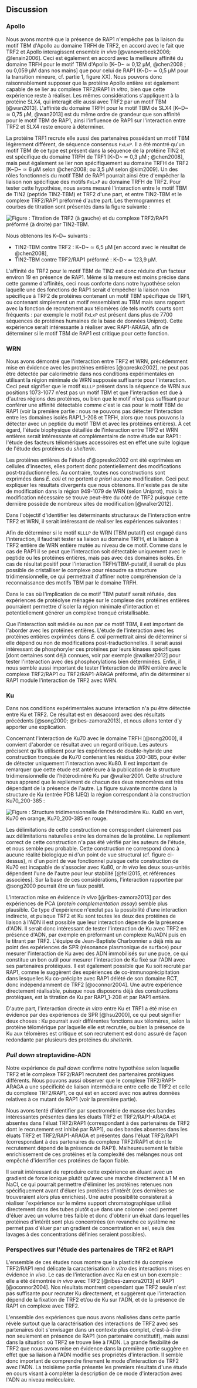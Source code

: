 ## Discussion

### Apollo

Nous avons montré que la présence de RAP1 n'empêche pas la liaison du motif TBM
d'Apollo au domaine TRFH de TRF2, en accord avec le fait que TRF2 et Apollo
interagissent ensemble *in vivo* [@vanoverbeek2006; @lenain2006]. Ceci est
également en accord avec la meilleure affinité du domaine TRFH pour le motif TBM
d'Apollo [K~D~ ≃ 0,12 μM, @chen2008 ; ou 0,059 μM dans nos mains] que pour celui
de RAP1 (K~D~ ≃ 0,5 μM pour la transition mineure, cf. partie 1, figure XX).
Nous pouvons donc raisonnablement supposer que la protéine Apollo entière est
également capable de se lier au complexe TRF2/RAP1 *in vitro*, bien que cette
expérience reste à réaliser. Les mêmes considérations s'appliquent à la protéine
SLX4, qui interagit elle aussi avec TRF2 par un motif TBM [@wan2013].
L'affinité du domaine TRFH pour le motif TBM de SLX4 [K~D~ ≃ 0,75 μM, @wan2013]
est du même ordre de grandeur que son affinité pour le motif TBM de RAP1, ainsi
l'influence de RAP1 sur l'interaction entre TRF2 et SLX4 reste encore
à déterminer.

La protéine TRF1 recrute elle aussi des partenaires possédant un motif TBM
légèrement différent, de séquence consensus `FxLxP`. Il a été montré qu'un motif
TBM de ce type est présent dans la séquence de la protéine TIN2 et est
spécifique du domaine TRFH de TRF1 [K~D~ ≃ 0,3 μM ; @chen2008], mais peut
également se lier non spécifiquement au domaine TRFH de TRF2
[K~D~ ≃ 6 μM selon @chen2008; ou 3,5 μM selon @kim2009]. Un des rôles
fonctionnels du motif TBM de RAP1 pourrait ainsi être d'empêcher la liaison non
spécifique des motifs `FxLxP` au domaine TRFH de TRF2. Pour tester cette
hypothèse, nous avons mesuré l'interaction entre le motif TBM de TIN2 (peptide
TIN2-TBM) et TRF2 d'une part, et entre TIN2-TBM et le complexe TRF2/RAP1
préformé d'autre part. Les thermogrammes et courbes de titration sont présentés
dans la figure suivante :

![Figure : Titration de TRF2 (à gauche) et du complexe TRF2/RAP1 préformé (à droite) par TIN2-TBM.](partie-2/figures/itc-tin2-t2r1.png)

Nous obtenons les K~D~ suivants :

- TIN2-TBM contre TRF2 : K~D~ ≃ 6,5 μM
  [en accord avec le résultat de @chen2008],
- TIN2-TBM contre TRF2/RAP1 préformé : K~D~ ≃ 123,9 μM.

L'affinité de TRF2 pour le motif TBM de TIN2 est donc réduite d'un facteur
environ 19 en présence de RAP1. Même si la mesure est moins précise dans cette
gamme d'affinités, ceci nous conforte dans notre hypothèse selon laquelle une
des fonctions de RAP1 serait d'empêcher la liaison non spécifique à TRF2 de
protéines contenant un motif TBM spécifique de TRF1, ou contenant simplement un
motif ressemblant au TBM mais sans rapport avec la fonction de recrutement aux
télomères (de tels motifs courts sont fréquents : par exemple le motif `FxLxP`
est présent dans plus de 7700 séquences de protéines humaines de la base de
données Uniprot). Cette expérience serait intéressante à réaliser avec
RAP1-ARAGA, afin de déterminer si le motif TBM de RAP1 est critique pour
cette fonction.


### WRN

Nous avons démontré que l'interaction entre TRF2 et WRN, précédemment mise en
évidence avec les protéines entières [@opresko2002], ne peut pas être détectée
par calorimétrie dans nos conditions expérimentales en utilisant la région
minimale de WRN supposée suffisante pour l'interaction. Ceci peut signifier que
le motif `KLLLP` présent dans la séquence de WRN aux positions 1073-1077 n'est
pas un motif TBM et que l'interaction est due à d'autres régions des protéines,
ou bien que le motif n'est pas suffisant pour conférer une affinité détectable
comme c'est le cas pour le motif TBM de RAP1 (voir la première partie : nous ne
pouvons pas détecter l'interaction entre les domaines isolés RAP1_1-208 et TRFH,
alors que nous pouvons la détecter avec un peptide du motif TBM et avec les
protéines entières). À cet égard, l'étude biophysique détaillée de l'interaction
entre TRF2 et WRN entières serait intéressante et complémentaire de notre étude
sur RAP1 : l'étude des facteurs télomériques accessoires est en effet une suite
logique de l'étude des protéines du *shelterin*.

Les protéines entières de l'étude d'@opresko2002 ont été exprimées en cellules
d'insectes, elles portent donc potentiellement des modifications
post-traductionnelles. Au contraire, toutes nos constructions sont exprimées
dans *E. coli* et ne portent *a priori* aucune modification. Ceci peut expliquer
les résultats divergents que nous obtenons. Il n'existe pas de site de
modification dans la région 949-1079 de WRN (selon Uniprot), mais la
modification nécessaire se trouve peut-être du côté de TRF2 puisque cette
dernière possède de nombreux sites de modification [@walker2012].

Dans l'objectif d'identifier les déterminants structuraux de l'interaction entre
TRF2 et WRN, il serait intéressant de réaliser les expériences suivantes :

Afin de déterminer si le motif `KLLLP` de WRN (TBM putatif) est engagé dans
l'interaction, il faudrait tester sa liaison au domaine TRFH, et la liaison
à TRF2 entière de WRN entière mutée au niveau de ce motif. Comme dans le cas de
RAP1 il se peut que l'interaction soit détectable uniquement avec le peptide ou
les protéines entières, mais pas avec des domaines isolés. En cas de résultat
positif pour l'interaction TRFH/TBM-putatif, il serait de plus possible de
cristalliser le complexe pour résoudre sa structure tridimensionnelle, ce qui
permettrait d'affiner notre compréhension de la reconnaissance des motifs TBM
par le domaine TRFH.

Dans le cas où l'implication de ce motif TBM putatif serait réfutée, des
expériences de protéolyse ménagée sur le complexe des protéines entières
pourraient permettre d'isoler la région minimale d'interaction et
potentiellement générer un complexe tronqué cristallisable.

Que l'interaction soit médiée ou non par ce motif TBM, il est important de
l'aborder avec les protéines entières. L'étude de l'interaction avec les
protéines entières exprimées dans *E. coli* permettrait ainsi de déterminer si
elle dépend ou non de modifications post-traductionnelles. Il serait aussi
intéressant de phosphoryler ces protéines par leurs kinases spécifiques
[dont certaines sont déjà connues, voir par exemple @walker2012] pour tester
l'interaction avec des phosphorylations bien déterminées. Enfin, il nous semble
aussi important de tester l'interaction de WRN entière avec le complexe
TRF2/RAP1 ou TRF2/RAP1-ARAGA préformé, afin de déterminer si RAP1 module
l'interaction de TRF2 avec WRN.


### Ku

Dans nos conditions expérimentales aucune interaction n'a pu être détectée entre
Ku et TRF2. Ce résultat est en désaccord avec des résultats précédents
[@song2000; @ribes-zamora2013], et nous allons tenter d'y apporter
une explication.

Concernant l'interaction de Ku70 avec le domaine TRFH [@song2000], il convient
d'aborder ce résultat avec un regard critique. Les auteurs précisent qu'ils
utilisent pour les expériences de double-hybride une construction tronquée de
Ku70 contenant les résidus 200-385, pour éviter de détecter uniquement
l'interaction avec Ku80. Il est important de remarquer que cette étude est
antérieure à la publication de la structure tridimensionnelle de l'hétérodimère
Ku par @walker2001. Cette structure nous apprend que le repliement de chacun des
deux monomères est très dépendant de la présence de l'autre. La figure suivante
montre dans la structure de Ku (entrée PDB 1JEQ) la région correspondant à la
construction Ku70_200-385 :

![Figure : Structure tridimensionnelle de l'hétérodimère Ku. Ku80 en vert, Ku70 en orange, Ku70_200-385 en rouge.](partie-2/figures/ku70-song2000-construct.png)

Les délimitations de cette construction ne correspondent clairement pas aux
délimitations naturelles entre les domaines de la protéine. Le repliement
correct de cette construction n'a pas été vérifié par les auteurs de l'étude, et
nous semble peu probable. Cette construction ne correspond donc à aucune réalité
biologique ni d'un point de vue structural (cf. figure ci-dessus), ni d'un point
de vue fonctionnel puisque cette construction de Ku70 est incapable de
s'associer avec Ku80, or *in vivo* les deux sous-unités dépendent l'une de
l'autre pour leur stabilité [@fell2015, et références associées]. Sur la base de
ces considérations, l'interaction rapportée par @song2000 pourrait être un
faux positif.

L'interaction mise en évidence *in vivo* [@ribes-zamora2013] par des expériences
de PCA (*protein complementation assay*) semble plus plausible. Ce type
d'expérience n'exclut pas la possibilité d'une interaction indirecte, et puisque
TRF2 et Ku sont toutes les deux des protéines de liaison à l'ADN il est possible
que leur interaction dépende de la présence d'ADN. Il serait donc intéressant de
tester l'interaction de Ku avec TRF2 en présence d'ADN, par exemple en
préformant un complexe Ku/ADN puis en le titrant par TRF2. L'équipe de
Jean-Baptiste Charbonnier a déjà mis au point des expériences de SPR (résonance
plasmonique de surface) pour mesurer l'interaction de Ku avec des ADN
immobilisés sur une puce, ce qui constitue un bon outil pour mesurer
l'interaction de Ku fixé sur l'ADN avec ses partenaires protéiques. Il est
également possible que Ku soit recruté par RAP1, comme le suggèrent des
expériences de co-immunoprécipitation dans lesquelles Ku co-précipite avec RAP1
délété de son domaine RCT, donc indépendamment de TRF2 [@oconnor2004]. Une autre
expérience directement réalisable, puisque nous disposons déjà des constructions
protéiques, est la titration de Ku par RAP1_1-208 et par RAP1 entière.

D'autre part, l'interaction directe *in vitro* entre Ku et TRF1 a été mise en
évidence par des expériences de SPR [@hsu2000], ce qui peut signifier deux
choses : Ku pourrait avoir différentes fonctions aux télomères, selon la
protéine télomérique par laquelle elle est recrutée, ou bien la présence de Ku
aux télomères est critique et son recrutement est donc assuré de façon
redondante par plusieurs des protéines du *shelterin*.


### *Pull down* streptavidine-ADN

Notre expérience de *pull down* confirme notre hypothèse selon laquelle TRF2 et
le complexe TRF2/RAP1 recrutent des partenaires protéiques différents.
Nous pouvons aussi observer que le complexe TRF2/RAP1-ARAGA a une spécificité de
liaison intermédiaire entre celle de TRF2 et celle du complexe TRF2/RAP1, ce qui
est en accord avec nos autres données relatives à ce mutant de RAP1 (voir la
première partie).

Nous avons tenté d'identifier par spectrométrie de masse des bandes
intéressantes présentes dans les éluats TRF2 et TRF2/RAP1-ARAGA et absentes dans
l'éluat TRF2/RAP1 (correspondant à des partenaires de TRF2 dont le recrutement
est inhibé par RAP1), ou des bandes absentes dans les éluats TRF2 et
TRF2/RAP1-ARAGA et présentes dans l'éluat TRF2/RAP1 (correspondant à des
partenaires du complexe TRF2/RAP1 et dont le recrutement dépend de la présence
de RAP1). Malheureusement le faible enrichissement de ces protéines et la
complexité des mélanges nous ont empêché d'identifier ces protéines de
façon fiable.

Il serait intéressant de reproduire cette expérience en éluant avec un gradient
de force ionique plutôt qu'avec une marche directement à 1 M en NaCl, ce qui
pourrait permettre d'éliminer les protéines retenues non spécifiquement avant
d'éluer les protéines d'intérêt (ces dernières se trouveraient alors plus
enrichies). Une autre possibilité consisterait à réaliser l'expérience sur le
même support chromatographique utilisé directement dans des tubes plutôt que
dans une colonne : ceci permet d'éluer avec un volume très faible et donc
d'obtenir un éluat dans lequel les protéines d'intérêt sont plus concentrées (en
revanche ce système ne permet pas d'éluer par un gradient de concentration en
sel, seuls des lavages à des concentrations définies seraient possibles).


### Perspectives sur l'étude des partenaires de TRF2 et RAP1

L'ensemble de ces études nous montre que la plasticité du complexe TRF2/RAP1
rend délicate la caractérisation *in vitro* des interactions mises en évidence
*in vivo*. Le cas de l'interaction avec Ku en est un bon exemple : elle a été
démontrée *in vivo* avec TRF2 [@ribes-zamora2013] et RAP1 [@oconnor2004].
Nos résultats montrent cependant que TRF2 seule n'est pas suffisante pour
recruter Ku directement, et suggèrent que l'interaction dépend de la fixation de
TRF2 et/ou de Ku sur l'ADN, et de la présence de RAP1 en complexe avec TRF2.

L'ensemble des expériences que nous avons réalisées dans cette partie révèle
surtout que la caractérisation des interactions de TRF2 avec ses partenaires
doit s'envisager dans un contexte plus complet, c'est-à-dire non seulement en
présence de RAP1 (son partenaire constitutif), mais aussi dans la situation où
TRF2 se trouve liée à l'ADN. La grande flexibilité de TRF2 que nous avons mise
en évidence dans la première partie suggère en effet que sa liaison à l'ADN
modifie ses propriétés d'interaction. Il semble donc important de comprendre
finement le mode d'interaction de TRF2 avec l'ADN. La troisième partie présente
les premiers résultats d'une étude en cours visant à compléter la description de
ce mode d'interaction avec l'ADN au niveau moléculaire.

